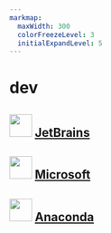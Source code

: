 ```yaml
---
markmap:
  maxWidth: 300
  colorFreezeLevel: 3
  initialExpandLevel: 5
---
```


# dev

## <img src='https://i.imgur.com/c0S3aFz.png' style='height:40px;width:auto'> [JetBrains](jetbrains/index.md)

## <img src='https://i.imgur.com/YeX1O1Q.png' style='height:40px;width:auto'> [Microsoft](microsoft/index.md)

## <img src='https://i.imgur.com/VbuMhsl.png' style='height:40px;width:auto'> [Anaconda](anaconda/index.md)

